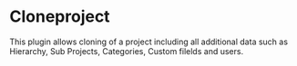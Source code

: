 # Cloneproject
This plugin allows cloning of a project including all additional data such as Hierarchy, Sub Projects, Categories, Custom filelds and users.
